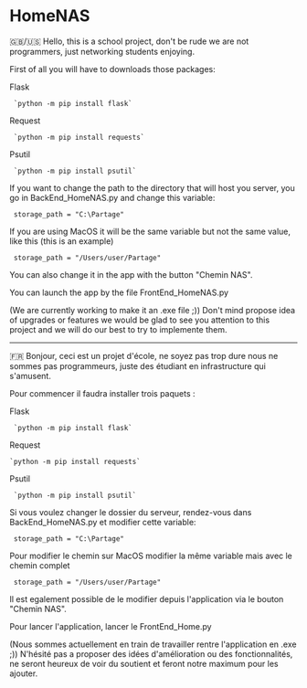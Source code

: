 # HomeNAS

🇬🇧/🇺🇸
Hello, this is a school project, don't be rude we are not programmers, just networking students enjoying. 

First of all you will have to downloads those packages:

Flask 

     `python -m pip install flask`

Request

     `python -m pip install requests`

Psutil

     `python -m pip install psutil`

If you want to change the path to the directory that will host you server, you go in BackEnd_HomeNAS.py and change this variable:

     storage_path = "C:\Partage"

If you are using MacOS it will be the same variable but not the same value, like this (this is an example)

     storage_path = "/Users/user/Partage"
     
You can also change it in the app with the button "Chemin NAS".

You can launch the app by the file FrontEnd_HomeNAS.py

(We are currently working to make it an .exe file ;))
Don't mind propose idea of upgrades or features we would be glad to see you attention to this project and we will do our best to try to implemente them.

--------------------------------------------------------------------------------------------------------------------------------------------------------------------


🇫🇷
Bonjour, ceci est un projet d'école, ne soyez pas trop dure nous ne sommes pas programmeurs, juste des étudiant en infrastructure qui s'amusent.

Pour commencer il faudra installer trois paquets :

Flask 

     `python -m pip install flask`

Request

    `python -m pip install requests`

Psutil

     `python -m pip install psutil`

Si vous voulez changer le dossier du serveur, rendez-vous dans BackEnd_HomeNAS.py et modifier cette variable:

     storage_path = "C:\Partage"

Pour modifier le chemin sur MacOS modifier la même variable mais avec le chemin complet

     storage_path = "/Users/user/Partage"
     
Il est egalement possible de le modifier depuis l'application via le bouton "Chemin NAS".

Pour lancer l'application, lancer le FrontEnd_Home.py

(Nous sommes actuellement en train de travailler rentre l'application en .exe ;))
N'hésité pas a proposer des idées d'amélioration ou des fonctionnalités, ne seront heureux de voir du soutient et feront notre maximum pour les ajouter.

